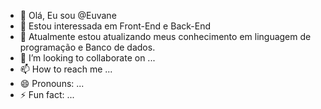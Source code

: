 - 👋 Olá, Eu sou @Euvane
- 👀 Estou interessada em Front-End e Back-End
- 🌱 Atualmente estou atualizando meus conhecimento em linguagem de programação e Banco de dados.
- 💞️ I’m looking to collaborate on ...
- 📫 How to reach me ...
- 😄 Pronouns: ...
- ⚡ Fun fact: ...

<!---
Euvane/Euvane is a ✨ special ✨ repository because its `README.md` (this file) appears on your GitHub profile.
You can click the Preview link to take a look at your changes.
--->
